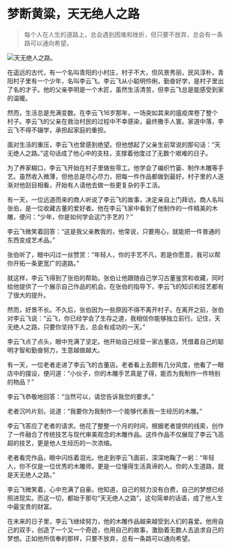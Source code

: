 # 梦断黄粱，天无绝人之路

> 每个人在人生的道路上，总会遇到困难和挫折，但只要不放弃，总会有一条路可以通向希望。

![天无绝人之路。](/images/003bfc079b834ecab8030c92441b1477.jpg)


在遥远的古代，有一个名叫青阳的小村庄，村子不大，但风景秀丽，民风淳朴。青阳村子里有一个少年，名叫李云飞。李云飞从小聪明伶俐，勤奋好学，是村子里出了名的才子。他的父亲李明是一个木匠，虽然生活清苦，但李云飞总是能感受到家的温暖。

然而，生活总是充满变数。在李云飞16岁那年，一场突如其来的瘟疫席卷了整个村子。李云飞的父亲在救治村民的过程中不幸感染，最终撒手人寰。家道中落，李云飞不得不辍学，承担起家庭的重担。

面对生活的重压，李云飞也曾感到绝望。但他想起了父亲生前常说的那句话：“天无绝人之路。”这句话成了他心中的支柱，支撑着他度过了无数个艰难的日子。

为了养家糊口，李云飞开始在村子里做些零工。他学会了编织竹篓、制作木雕等手艺。虽然收入微薄，但他总是尽心尽力，把每一件作品都做到最好。村子里的人逐渐对他刮目相看，开始有人请他去做一些更复杂的手工活。

有一天，一位远道而来的商人听说了李云飞的故事，决定亲自上门拜访。商人名叫张伯，是一位收藏古董的爱好者。他在李云飞家中看到了他制作的一件精美的木雕，便问：“少年，你是如何学会这门手艺的？”

李云飞微笑着回答：“这是我父亲教我的，他常说，只要用心，就能把一件普通的东西变成艺术品。”

张伯听了，眼中闪过一丝赞赏：“年轻人，你的手艺不凡，若是你愿意，我可以帮你开拓一条更宽广的道路。”

就这样，李云飞得到了张伯的帮助。张伯让他跟随自己学习古董鉴赏和收藏，同时给他提供了一个展示自己作品的机会。在张伯的指导下，李云飞的知识和技艺都有了很大的提升。

然而，好景不长。不久后，张伯因为一些原因不得不离开村子。在离开之前，张伯对李云飞说：“云飞，你已经学会了生存之道，我相信你能够独立前行。记住，天无绝人之路，只要你坚持下去，总会有成功的一天。”

李云飞点了点头，眼中充满了坚定。他开始自己经营一家古董店，凭借着自己的聪明才智和勤奋努力，生意越做越大。

有一天，一位老者走进了李云飞的古董店。老者看上去颇有几分风度，他看了一眼店中的摆设，便问道：“小伙子，你的木雕手艺真是了得，能否为我制作一件特别的物品？”

李云飞恭敬地回答：“当然可以，请您告诉我您的要求。”

老者沉吟片刻，说道：“我要你为我制作一个能够代表我一生经历的木雕。”

李云飞答应了老者的请求。他花了整整一个月的时间，根据老者提供的线索，创作了一件融合了传统技艺与现代审美观念的木雕作品。这件作品不仅展现了李云飞高超的技艺，更是他人生经历的一次浓缩。

老者看完作品，眼中闪烁着泪光。他走到李云飞面前，深深地鞠了一躬：“年轻人，你不仅是一位优秀的木雕师，更是一位懂得生活真谛的人。你的人生道路，就是天无绝人之路。”

李云飞微笑着，心中充满了自豪。他知道，自己的努力没有白费，自己的梦想已经照进现实。而这一切，都始于那句“天无绝人之路”，这句简单的话语，成了他人生中最宝贵的财富。

在未来的日子里，李云飞继续努力，他的木雕作品越来越受到人们的喜爱。他用自己的双手，创造了一个又一个奇迹，也用自己的故事，激励着无数人去追求自己的梦想。正如他所信奉的那样，只要不放弃，总有一条路可以通向希望。